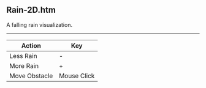Rain-2D.htm
-----------

A falling rain visualization.

---

Action        | Key
--------------|------------
Less Rain     | -
More Rain     | +
Move Obstacle | Mouse Click
